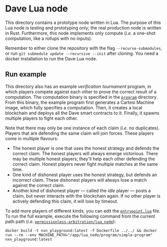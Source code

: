 # Dave Lua node

This directory contains a prototype node written in Lua.
The purpose of this Lua node is testing and prototyping only; the real production node is written in Rust.
Furthermore, this node implements only compute (_i.e._ a one-shot computation, like a rollups with no inputs).

Remember to either clone the repository with the flag `--recurse-submodules`, or run `git submodule update --recursive --init` after cloning.
You need a docker installation to run the Dave Lua node.

## Run example


This directory also has an example _verification tournament_ program, in which players compete against each other to prove the correct result of a computation.
The computation binary is specified in the [`program`](program) directory.
From this binary, the example program first generates a Cartesi Machine image, which fully specifies a computation.
Then, it creates a local blockchain and deploys all the Dave smart contracts to it.
Finally, it spawns multiple players to fight each other.

Note that there may only be one instance of each claim (_i.e._ no duplicates).
Players that are defending the same claim will join forces.
These players come in multiple flavours:
* The honest player is one that uses the honest strategy and defends the correct claim.
The honest players will always emerge victorious.
There may be multiple honest players; they'll help each other defending the correct claim.
Honest players never fight multiple matches at the same time.
* One kind of dishonest player uses the honest strategy, but defends an incorrect claim.
These dishonest players will always lose a match against the correct claim.
* Another kind of dishonest player — called the _idle_ player — posts a claim, but never interacts with the blockchain again.
If no other player is actively defending this claim, it will lose by timeout.

To add more players of different kinds, you can edit the [`entrypoint.lua`](entrypoint.lua) file.
To run the full example, execute the following command from the current path path (_i.e._ [`permissionless-arbitration/lua_node`](.)):

```
docker build -t nxn_playground:latest -f Dockerfile ../../ && docker run --rm --env MACHINE_PATH="/app/lua_node/program/simple-program" nxn_playground:latest
```
